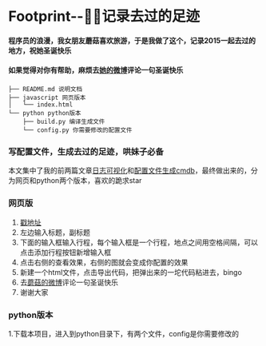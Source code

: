 # Footprint--:snail::mushroom:记录去过的足迹

#### 程序员的浪漫，我女朋友蘑菇喜欢旅游，于是我做了这个，记录2015一起去过的地方，祝她圣诞快乐

#### 如果觉得对你有帮助，麻烦去[她的微博](http://www.weibo.com/u/2814551062)评论一句圣诞快乐


```
├── README.md 说明文档
├── javascript 网页版本
│   └── index.html
└── python python版本
    ├── build.py 编译生成文件
    └── config.py 你需要修改的配置文件

```

### 写配置文件，生成去过的足迹，哄妹子必备

本文集中了我的前两篇文章[日志可视化](https://github.com/shengxinjing/my_blog/issues/2)和[配置文件生成cmdb](http://shengxinjing.cn/woniu-cmdb/)，最终做出来的，分为网页和python两个版本，喜欢的跪求star

### 网页版

1. [戳地址](http://mushdog.sinaapp.com/footprint.html)
2. 左边输入标题，副标题
3. 下面的输入框输入行程，每个输入框是一个行程，地点之间用空格间隔，可以点击添加行程按钮新增输入框
4. 点击右侧的查看效果，右侧的图就会变成你配置的效果
5. 新建一个html文件，点击导出代码，把弹出来的一坨代码粘进去，bingo
6. 去[蘑菇的微博](http://www.weibo.com/u/2814551062)评论一句圣诞快乐
7. 谢谢大家



### python版本

1.下载本项目，进入到python目录下，有两个文件，config是你需要修改的


